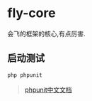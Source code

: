 # fly-core

会飞的框架的核心,有点厉害.

## 启动测试
```bash
php phpunit
```

> [phpunit中文文档](https://phpunit.readthedocs.io/zh_CN/latest/installation.html)